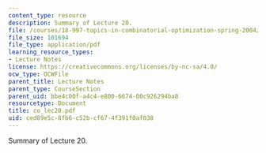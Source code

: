 ```yaml
---
content_type: resource
description: Summary of Lecture 20.
file: /courses/18-997-topics-in-combinatorial-optimization-spring-2004/ced89e5c8fb6c52bcf674f391f0af038_co_lec20.pdf
file_size: 101694
file_type: application/pdf
learning_resource_types:
- Lecture Notes
license: https://creativecommons.org/licenses/by-nc-sa/4.0/
ocw_type: OCWFile
parent_title: Lecture Notes
parent_type: CourseSection
parent_uid: bbe4c00f-a4c4-e800-6674-00c926294ba8
resourcetype: Document
title: co_lec20.pdf
uid: ced89e5c-8fb6-c52b-cf67-4f391f0af038
---
```

Summary of Lecture 20.